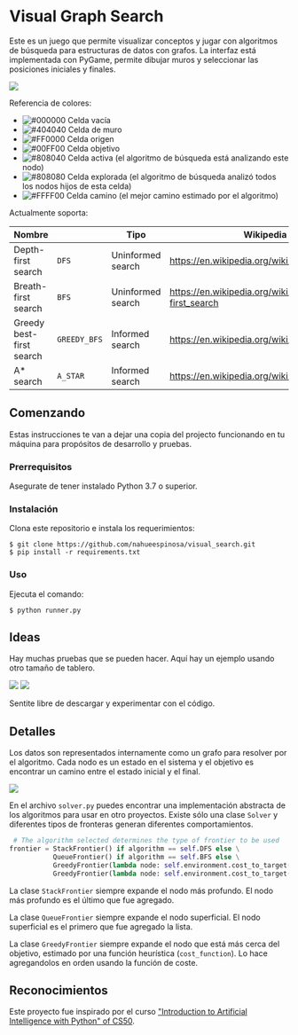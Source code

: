 # Visual Graph Search

Este es un juego que permite visualizar conceptos y jugar con algoritmos de búsqueda para estructuras de datos con grafos.
La interfaz está implementada con PyGame, permite dibujar muros y seleccionar las posiciones iniciales y finales.

![](images/demo.gif)

Referencia de colores:

- ![#000000](https://via.placeholder.com/15/000000/000000?text=+) Celda vacía
- ![#404040](https://via.placeholder.com/15/404040/000000?text=+) Celda de muro
- ![#FF0000](https://via.placeholder.com/15/ff0000/000000?text=+) Celda origen
- ![#00FF00](https://via.placeholder.com/15/00ff00/000000?text=+) Celda objetivo
- ![#808040](https://via.placeholder.com/15/808040/000000?text=+) Celda activa (el algoritmo de búsqueda está analizando este nodo)
- ![#808080](https://via.placeholder.com/15/808080/000000?text=+) Celda explorada (el algoritmo de búsqueda analizó todos los nodos hijos de esta celda)
- ![#FFFF00](https://via.placeholder.com/15/ffff00/000000?text=+) Celda camino (el mejor camino estimado por el algoritmo)

Actualmente soporta:

| Nombre                   |              | Tipo              | Wikipedia link                                      |
|--------------------------|--------------|-------------------|-----------------------------------------------------|
| Depth-first search       | `DFS`        | Uninformed search | https://en.wikipedia.org/wiki/Depth-first_search    |
| Breath-first search      | `BFS`        | Uninformed search | https://en.wikipedia.org/wiki/Breadth-first_search  |
| Greedy best-first search | `GREEDY_BFS` | Informed search   | https://en.wikipedia.org/wiki/Best-first_search     |
| A* search                | `A_STAR`     | Informed search   | https://en.wikipedia.org/wiki/A*_search_algorithm   |

## Comenzando

Estas instrucciones te van a dejar una copia del projecto funcionando en tu máquina para propósitos de desarrollo y pruebas.

### Prerrequisitos

Asegurate de tener instalado Python 3.7 o superior.

### Instalación

Clona este repositorio e instala los requerimientos:
```
$ git clone https://github.com/nahueespinosa/visual_search.git
$ pip install -r requirements.txt
```

### Uso

Ejecuta el comando:
```
$ python runner.py
```

## Ideas

Hay muchas pruebas que se pueden hacer. Aquí hay un ejemplo usando otro tamaño de tablero.

![](images/no_wall.gif)
![](images/wall.gif)

Sentite libre de descargar y experimentar con el código.

## Detalles

Los datos son representados internamente como un grafo para resolver por el algoritmo.
Cada nodo es un estado en el sistema y el objetivo es encontrar un camino entre el estado inicial y el final.

![](images/graph.png)

En el archivo `solver.py` puedes encontrar una implementación abstracta de los algoritmos para usar en otro proyectos.
Existe sólo una clase `Solver` y diferentes tipos de fronteras generan diferentes comportamientos.

```python
 # The algorithm selected determines the type of frontier to be used
frontier = StackFrontier() if algorithm == self.DFS else \
           QueueFrontier() if algorithm == self.BFS else \
           GreedyFrontier(lambda node: self.environment.cost_to_target(node.state)) if algorithm == self.GREEDY_BFS else \
           GreedyFrontier(lambda node: self.environment.cost_to_target(node.state) + node.cost_from_source)
```

La clase `StackFrontier` siempre expande el nodo más profundo. El nodo más profundo es el último que fue agregado.

La clase `QueueFrontier` siempre expande el nodo superficial. El nodo superficial
es el primero que fue agregado la lista.

La clase `GreedyFrontier` siempre expande el nodo que está más cerca del objetivo, estimado por una función heurística (`cost_function`).
Lo hace agregandolos en orden usando la función de coste.

## Reconocimientos

Este proyecto fue inspirado por el curso ["Introduction to Artificial Intelligence with Python" of CS50](https://cs50.harvard.edu/ai/2020/).
